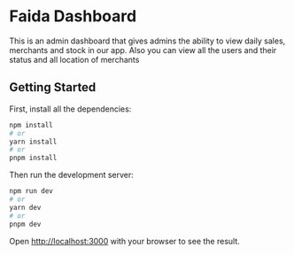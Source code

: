 # Faida Dashboard
This is an admin dashboard that gives admins the ability to view daily sales, merchants and stock in our app. Also you can view all the users and their status and all location of merchants

## Getting Started

First, install all the dependencies:

```bash
npm install
# or
yarn install
# or
pnpm install
```

Then run the development server:

```bash
npm run dev
# or
yarn dev
# or
pnpm dev
```

Open [http://localhost:3000](http://localhost:3000) with your browser to see the result.

